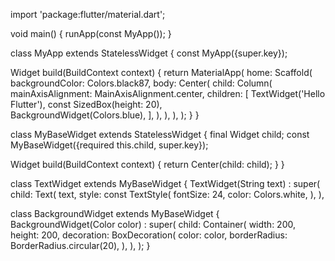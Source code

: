 import 'package:flutter/material.dart';

void main() {
  runApp(const MyApp());
}

class MyApp extends StatelessWidget {
  const MyApp({super.key});

  Widget build(BuildContext context) {
    return MaterialApp(
      home: Scaffold(
        backgroundColor: Colors.black87,
        body: Center(
          child: Column(
            mainAxisAlignment: MainAxisAlignment.center,
            children: [
              TextWidget('Hello Flutter'), 
              const SizedBox(height: 20),         
              BackgroundWidget(Colors.blue),
            ],
          ),
        ),
      ),
    );
  }
}


class MyBaseWidget extends StatelessWidget {
  final Widget child;
  const MyBaseWidget({required this.child, super.key});

  Widget build(BuildContext context) {
    return Center(child: child);
  }
}


class TextWidget extends MyBaseWidget {
  TextWidget(String text)
      : super(
          child: Text(
            text,
            style: const TextStyle(
              fontSize: 24,
              color: Colors.white,
            ),
          ),
        
class BackgroundWidget extends MyBaseWidget {
  BackgroundWidget(Color color)
      : super(
          child: Container(
            width: 200,
            height: 200,
            decoration: BoxDecoration(
              color: color,
              borderRadius: BorderRadius.circular(20),
          ),
        ),
      );
}
